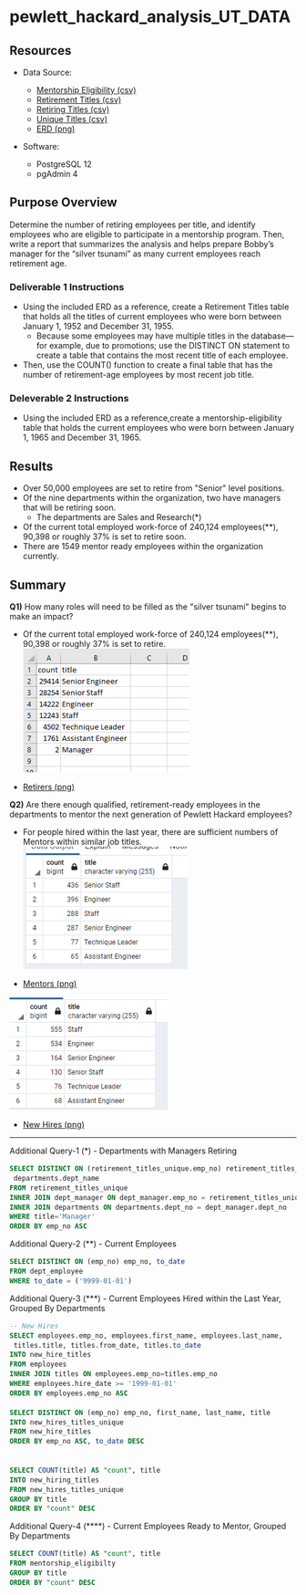 # pewlett_hackard_analysis_UT_DATA

## Resources

- Data Source:
  - [Mentorship Eligibility (csv)](./data/mentorship_eligibility.csv)
  - [Retirement Titles (csv)](./data/retirement_titles.csv)
  - [Retiring Titles (csv)](./data/retiring_titles.csv)
  - [Unique Titles (csv)](./data/unique_titles.csv)
  - [ERD (png)](./EmployeeDB.png)

- Software:
  - PostgreSQL 12
  - pgAdmin 4

## Purpose Overview

Determine the number of retiring employees per title, and identify employees who are eligible to participate in a mentorship program. Then, write a report that summarizes the analysis and helps prepare Bobby’s manager for the “silver tsunami” as many current employees reach retirement age.

### Deliverable 1 Instructions

- Using the included ERD as a reference, create a Retirement Titles table that holds all the titles of current employees who were born between January 1, 1952 and December 31, 1955.
  - Because some employees may have multiple titles in the database—for example, due to promotions; use the DISTINCT ON statement to create a table that contains the most recent title of each employee.
- Then, use the COUNT() function to create a final table that has the number of retirement-age employees by most recent job title.

### Deleverable 2 Instructions

- Using the included ERD as a reference,create a mentorship-eligibility table that holds the current employees who were born between January 1, 1965 and December 31, 1965.

## Results

- Over 50,000 employees are set to retire from "Senior" level positions.
- Of the nine departments within the organization, two have managers that will be retiring soon.
  - The departments are Sales and Research(*)
- Of the current total employed work-force of 240,124 employees(**), 90,398 or roughly 37% is set to retire soon.
- There are 1549 mentor ready employees within the organization currently.

## Summary

**Q1)** How many roles will need to be filled as the "silver tsunami" begins to make an impact?

- Of the current total employed work-force of 240,124 employees(**), 90,398 or roughly 37% is set to retire.
![Retirers (png)](./analysis/unique_titles.png)

- [Retirers (png)](./analysis/unique_titles.png)

**Q2)** Are there enough qualified, retirement-ready employees in the departments to mentor the next generation of Pewlett Hackard employees?

- For people hired within the last year, there are sufficient numbers of Mentors within similar job titles.
![Mentors (png)](./analysis/mentor_ready_titles.png)

- [Mentors (png)](./analysis/mentor_ready_titles.png)

![New Hires (png)](./analysis/new_hire_titles.png)

- [New Hires (png)](./analysis/new_hire_titles.png)

___

Additional Query-1 (*) - Departments with Managers Retiring

```sql
SELECT DISTINCT ON (retirement_titles_unique.emp_no) retirement_titles_unique.emp_no, retirement_titles_unique.first_name, retirement_titles_unique.last_name, retirement_titles_unique.title,
 departments.dept_name
FROM retirement_titles_unique
INNER JOIN dept_manager ON dept_manager.emp_no = retirement_titles_unique.emp_no
INNER JOIN departments ON departments.dept_no = dept_manager.dept_no
WHERE title='Manager'
ORDER BY emp_no ASC
```

Additional Query-2 (**) - Current Employees

```sql
SELECT DISTINCT ON (emp_no) emp_no, to_date
FROM dept_employee
WHERE to_date = ('9999-01-01')
```

Additional Query-3 (***) - Current Employees Hired within the Last Year, Grouped By Departments

```sql
-- New Hires
SELECT employees.emp_no, employees.first_name, employees.last_name,
 titles.title, titles.from_date, titles.to_date
INTO new_hire_titles
FROM employees
INNER JOIN titles ON employees.emp_no=titles.emp_no
WHERE employees.hire_date >= '1999-01-01'
ORDER BY employees.emp_no ASC

SELECT DISTINCT ON (emp_no) emp_no, first_name, last_name, title
INTO new_hires_titles_unique
FROM new_hire_titles
ORDER BY emp_no ASC, to_date DESC


SELECT COUNT(title) AS "count", title
INTO new_hiring_titles
FROM new_hires_titles_unique
GROUP BY title
ORDER BY "count" DESC
```

Additional Query-4 (****) - Current Employees Ready to Mentor, Grouped By Departments

```sql
SELECT COUNT(title) AS "count", title
FROM mentorship_eligibilty
GROUP BY title
ORDER BY "count" DESC
```
